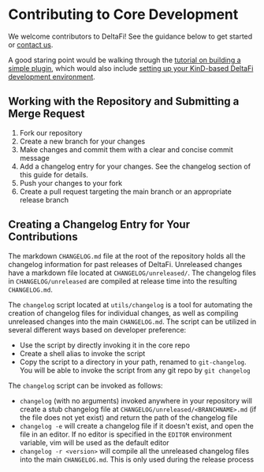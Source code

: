 # Contributing to Core Development

We welcome contributors to DeltaFi!  See the guidance below to get started or [contact us](https://deltafi.org/#contact).

A good staring point would be walking through the [tutorial on building a simple plugin](/getting-started/simple-plugin), which would also include [setting up your KinD-based DeltaFi development environment](/kind).

## Working with the Repository and Submitting a Merge Request

1. Fork our repository
1. Create a new branch for your changes
1. Make changes and commit them with a clear and concise commit message
1. Add a changelog entry for your changes.  See the changelog section of this guide for details.
1. Push your changes to your fork
1. Create a pull request targeting the main branch or an appropriate release branch

## Creating a Changelog Entry for Your Contributions

The markdown `CHANGELOG.md` file at the root of the repository holds all the changelog information
for past releases of DeltaFi.  Unreleased changes have a markdown file located at `CHANGELOG/unreleased/`.
The changelog files in `CHANGELOG/unreleased` are compiled at release time into the resulting `CHANGELOG.md`.

The `changelog` script located at `utils/changelog` is a tool for automating the creation of changelog files
for individual changes, as well as compiling unreleased changes into the main `CHANGELOG.md`.  The script can
be utilized in several different ways based on developer preference:
- Use the script by directly invoking it in the core repo
- Create a shell alias to invoke the script
- Copy the script to a directory in your path, renamed to `git-changelog`.  You will be able to invoke the script
  from any git repo by `git changelog`

The `changelog` script can be invoked as follows:
- `changelog` (with no arguments) invoked anywhere in your repository will create a stub changelog file at
  `CHANGELOG/unreleased/<BRANCHNAME>.md` (if the file does not yet exist) and return the path of the changelog
  file
- `changelog -e` will create a changelog file if it doesn't exist, and open the file in an editor.  If no
  editor is specified in the `EDITOR` environment variable, vim will be used as the default editor
- `changelog -r <version>` will compile all the unreleased changelog files into the main `CHANGELOG.md`.  This
  is only used during the release process
